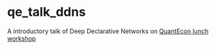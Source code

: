 # qe_talk_ddns
A introductory talk of Deep Declarative Networks on [QuantEcon lunch workshop](https://github.com/QuantEcon/qe_lunch_workshops)
